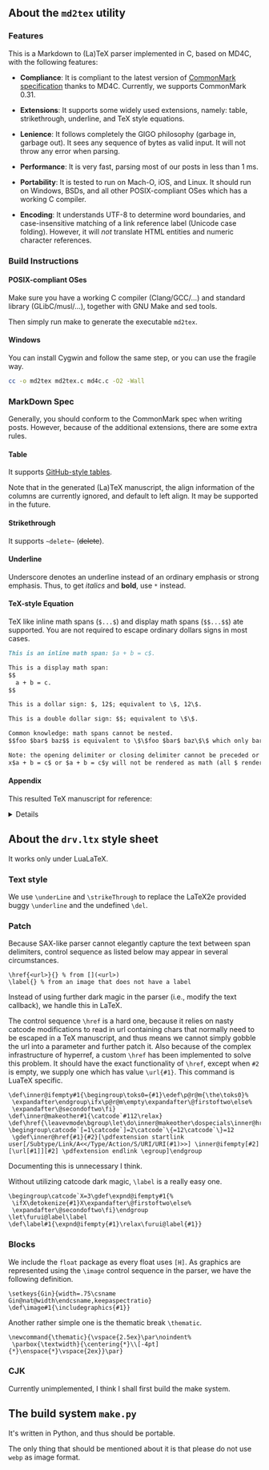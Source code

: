 ## About the `md2tex` utility

### Features

This is a Markdown to (La)TeX parser implemented in C, based on MD4C, with the following features:

* **Compliance**: It is compliant to the latest version of [CommonMark specification](http://spec.commonmark.org/) thanks to MD4C. Currently, we supports CommonMark 0.31.

* **Extensions**: It supports some widely used extensions, namely: table, strikethrough, underline, and TeX style equations.

* **Lenience**: It follows completely the GIGO philosophy (garbage in, garbage out). It sees any sequence of bytes as valid input. It will not throw any error when parsing.

* **Performance**: It is very fast, parsing most of our posts in less than 1 ms.

* **Portability**: It is tested to run on Mach-O, iOS, and Linux. It should run on Windows, BSDs, and all other POSIX-compliant OSes which has a working C compiler.

* **Encoding**: It understands UTF-8 to determine word boundaries, and case-insensitive matching of a link reference label (Unicode case folding). However, it will *not* translate HTML entities and numeric character references.

### Build Instructions

#### POSIX-compliant OSes

Make sure you have a working C compiler (Clang/GCC/...) and standard library (GLibC/musl/...), together with GNU Make and sed tools.

Then simply run make to generate the executable `md2tex`.

#### Windows

You can install Cygwin and follow the same step, or you can use the fragile way.

```sh
cc -o md2tex md2tex.c md4c.c -O2 -Wall
```

### MarkDown Spec

Generally, you should conform to the CommonMark spec when writing posts. However, because of the additional extensions, there are some extra rules.

#### Table

It supports [GitHub-style tables](https://github.com/github/docs/blob/main/content/get-started/writing-on-github/working-with-advanced-formatting/organizing-information-with-tables.md).

Note that in the generated (La)TeX manuscript, the align information of the columns are currently ignored, and default to left align. It may be supported in the future.

#### Strikethrough

It supports `~delete~` (~~delete~~).

#### Underline

Underscore denotes an underline instead of an ordinary emphasis or strong emphasis. Thus, to get *italics* and **bold**, use `*` instead.

#### TeX-style Equation

TeX like inline math spans (`$...$`) and display math spans (`$$...$$`) ate supported. You are not required to escape ordinary dollars signs in most cases.

```Markdown
This is an inline math span: $a + b = c$.

This is a display math span:
$$
  a + b = c.
$$

This is a dollar sign: $, 12$; equivalent to \$, 12\$.

This is a double dollar sign: $$; equivalent to \$\$.

Common knowledge: math spans cannot be nested.
$$foo $bar$ baz$$ is equivalent to \$\$foo $bar$ baz\$\$ which only bar is rendered as equation.

Note: the opening delimiter or closing delimiter cannot be preceded or followed by an alphanumeric character.
x$a + b = c$ or $a + b = c$y will not be rendered as math (all $ rendered as \$)
```

#### Appendix

This resulted TeX manuscript for reference:

<details>

```TeX
\chapter{About the \verb!md2tex! utility}
\section{Features}
This is a Markdown to (La)TeX parser implemented in C, based on MD4C, with the following features:\par
\begin{enumerate}
\item \textbf{Compliance}: It is compliant to the latest version of \href{http://spec.commonmark.org/}{CommonMark specification} thanks to MD4C. Currently, we supports CommonMark 0.31.
\item \textbf{Extensions}: It supports some widely used extensions, namely: table, strikethrough, underline, and TeX style equations.
\item \textbf{Lenience}: It follows completely the GIGO philosophy (garbage in, garbage out). It sees any sequence of bytes as valid input. It will not throw any error when parsing.
\item \textbf{Performance}: It is very fast, parsing most of our posts in less than 1 ms.
\item \textbf{Portability}: It is tested to run on Mach-O, iOS, and Linux. It should run on Windows, BSDs, and all other POSIX-compliant OSes which has a working C compiler.
\item \textbf{Encoding}: It understands UTF-8 to determine word boundaries, and case-insensitive matching of a link reference label (Unicode case folding). However, it will \textit{not} translate HTML entities and numeric character references.
\end{enumerate}
\section{Build Instructions}
\subsection{POSIX-compliant OSes}
Make sure you have a working C compiler (Clang/GCC/...) and standard library (GLibC/musl/...), together with GNU Make and sed tools.\par
Then simply run make to generate the executable \verb!md2tex!.\par
\subsection{Windows}
You can install Cygwin and follow the same step, or you can use the fragile way.\par
\begin{verbatim}[language=sh]
cc -o md2tex md2tex.c md4c.c -O2 -Wall
\end{verbatim}
\section{MarkDown Spec}
Generally, you should conform to the CommonMark spec when writing posts. However, because of the additional extensions, there are some extra rules.\par
\subsection{Table}
It supports \href{https://github.com/github/docs/blob/main/content/get-started/writing-on-github/working-with-advanced-formatting/organizing-information-with-tables.md}{GitHub-style tables}.\par
Note that in the generated (La)TeX manuscript, the align information of the columns are currently ignored, and default to left align. It may be supported in the future.\par
\subsection{Strikethrough}
It supports \verb!~delete~! (\del{delete}).\par
\subsection{Underline}
Underscore denotes an underline instead of an ordinary emphasis or strong emphasis. Thus, to get \textit{italics} and \textbf{bold}, use \verb!*! instead.\par
\subsection{TeX-style Equation}
TeX like inline math spans (\verb!$...$!) and display math spans (\verb!$$...$$!) ate supported. You are not required to escape ordinary dollars signs in most cases.\par
\begin{verbatim}[language=Markdown]
This is an inline math span: $a + b = c$.

This is a display math span:
$$
  a + b = c.
$$

This is a dollar sign: $, 12$; equivalent to \$, 12\$.

This is a double dollar sign: $$; equivalent to \$\$.

Common knowledge: math spans cannot be nested.
$$foo $bar$ baz$$ is equivalent to \$\$foo $bar$ baz\$\$ which only bar is rendered as equation.

Note: the opening delimiter or closing delimiter cannot be preceded or followed by an alphanumeric character.
x$a + b = c$ or $a + b = c$y will not be rendered as math (all $ rendered as \$)
\end{verbatim}
```

</details>

## About the `drv.ltx` style sheet

It works only under LuaLaTeX.

### Text style

We use `\underLine` and `\strikeThrough` to replace the LaTeX2e provided buggy `\underline` and the undefined `\del`.

### Patch

Because SAX-like parser cannot elegantly capture the text between span delimiters, control sequence as listed below may appear in several circumstances.

```TeX
\href{<url>}{} % from [](<url>)
\label{} % from an image that does not have a label
```

Instead of using further dark magic in the parser (i.e., modify the text callback), we handle this in LaTeX.

The control sequence `\href` is a hard one, because it relies on nasty catcode modifications to read in url containing chars that normally need to be escaped in a TeX manuscript, and thus means we cannot simply gobble the url into a parameter and further patch it.
Also because of the complex infrastructure of hyperref, a custom `\href` has been implemented to solve this problem. It should have the exact functionality of `\href`, except when `#2` is empty, we supply one which has value `\url{#1}`.
This command is LuaTeX specific.

```TeX
\def\inner@ifempty#1{\begingroup\toks0={#1}\edef\p@r@m{\the\toks0}%
 \expandafter\endgroup\ifx\p@r@m\empty\expandafter\@firstoftwo\else%
 \expandafter\@secondoftwo\fi}
\def\inner@makeother#1{\catcode`#112\relax}
\def\href{\leavevmode\bgroup\let\do\inner@makeother\dospecials\inner@href}
\begingroup\catcode`[=1\catcode`]=2\catcode`\{=12\catcode`\}=12
 \gdef\inner@href{#1}{#2}[\pdfextension startlink user[/Subtype/Link/A<</Type/Action/S/URI/URI(#1)>>] \inner@ifempty[#2][\url[#1]][#2] \pdfextension endlink \egroup]\endgroup
```

Documenting this is unnecessary I think.

Without utilizing catcode dark magic, `\label` is a really easy one.

```TeX
\begingroup\catcode`X=3\gdef\expnd@ifempty#1{%
 \ifX\detokenize{#1}X\expandafter\@firstoftwo\else%
 \expandafter\@secondoftwo\fi}\endgroup
\let\furui@label\label
\def\label#1{\expnd@ifempty{#1}\relax\furui@label{#1}}
```

### Blocks

We include the `float` package as every float uses `[H]`. As graphics are represented using the `\image` control sequence in the parser, we have the following definition.

```TeX
\setkeys{Gin}{width=.75\csname Gin@nat@width\endcsname,keepaspectratio}
\def\image#1{\includegraphics{#1}}
```

Another rather simple one is the thematic break `\thematic`.

```TeX
\newcommand{\thematic}{\vspace{2.5ex}\par\noindent%
 \parbox{\textwidth}{\centering{*}\\[-4pt]{*}\enspace{*}\vspace{2ex}}\par}
```

### CJK

Currently unimplemented, I think I shall first build the make system.

## The build system `make.py`

It's written in Python, and thus should be portable.

The only thing that should be mentioned about it is that please do not use `webp` as image format.
